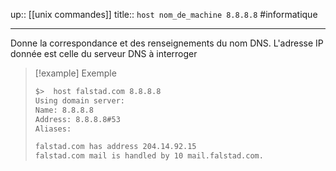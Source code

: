 up:: [[unix commandes]]
title:: `host nom_de_machine 8.8.8.8`
#informatique 

---

Donne la correspondance et des renseignements du nom DNS. L'adresse IP donnée est celle du serveur DNS à interroger

> [!example] Exemple 
> ```bash
> $>  host falstad.com 8.8.8.8
> Using domain server:
> Name: 8.8.8.8
> Address: 8.8.8.8#53
> Aliases:
> 
> falstad.com has address 204.14.92.15
> falstad.com mail is handled by 10 mail.falstad.com.
> ```
